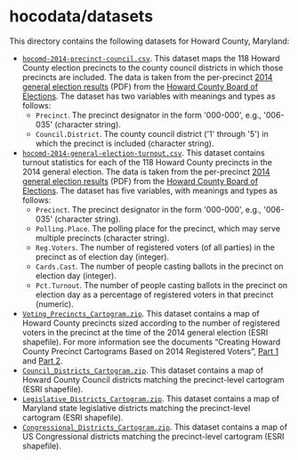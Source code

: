 # hocodata/datasets

This directory contains the following datasets for Howard County,
Maryland:

* [`hocomd-2014-precinct-council.csv`][]. This dataset maps the 118
  Howard County election precincts to the county council districts in
  which those precincts are included. The data is taken from the
  per-precinct [2014 general election results][] (PDF) from the
  [Howard County Board of Elections][]. The dataset has two variables
  with meanings and types as follows:
  - `Precinct`. The precinct designator in the form '000-000', e.g.,
     '006-035' (character string).
  - `Council.District`. The county council district ('1' through '5')
     in which the precinct is included (character string).
* [`hocomd-2014-general-election-turnout.csv`][]. This dataset
  contains turnout statistics for each of the 118 Howard County
  precincts in the 2014 general election. The data is taken from the
  per-precinct [2014 general election results][] (PDF) from the
  [Howard County Board of Elections][]. The dataset has five
  variables, with meanings and types as follows:
  - `Precinct`. The precinct designator in the form '000-000', e.g.,
    '006-035' (character string).
  - `Polling.Place`. The polling place for the precinct, which may
     serve multiple precincts (character string).
  - `Reg.Voters`. The number of registered voters (of all parties) in
    the precinct as of election day (integer).
  - `Cards.Cast`. The number of people casting ballots in the precinct
    on election day (integer).
  - `Pct.Turnout`. The number of people casting ballots in the
    precinct on election day as a percentage of registered voters in
    that precinct (numeric).
* [`Voting_Precincts_Cartogram.zip`][]. This dataset contains a map of
  Howard County precincts sized according to the number of registered
  voters in the precinct at the time of the 2014 general election
  (ESRI shapefile). For more information see the documents “Creating
  Howard County Precinct Cartograms Based on 2014 Registered Voters”,
  [Part 1][cg1] and [Part 2][cg2].
* [`Council_Districts_Cartogram.zip`][]. This dataset contains a map
  of Howard County Council districts matching the precinct-level
  cartogram (ESRI shapefile).
* [`Legislative_Districts_Cartogram.zip`][]. This dataset contains a
  map of Maryland state legislative districts matching the
  precinct-level cartogram (ESRI shapefile).
* [`Congressional_Districts_Cartogram.zip`][]. This dataset contains a
  map of US Congressional districts matching the precinct-level
  cartogram (ESRI shapefile).

[`hocomd-2014-precinct-council.csv`]: https://raw.githubusercontent.com/frankhecker/hocodata/master/datasets/hocomd-2014-precinct-council.csv
[`hocomd-2014-general-election-turnout.csv`]: https://raw.githubusercontent.com/frankhecker/hocodata/master/datasets/hocomd-2014-general-election-turnout-by-precinct.csv
[2014 general election results]: http://www.howardcountymd.gov/WorkArea/linkit.aspx?LinkIdentifier=id&ItemID=6442477038&libID=6442477030
[Howard County Board of Elections]: http://www.howardcountymd.gov/Departments.aspx?id=4294968268
[`Voting_Precincts_Cartogram.zip`]: https://raw.githubusercontent.com/frankhecker/hocodata/master/datasets/Voting_Precincts_Cartogram.zip
[cg1]: http://rpubs.com/frankhecker/63528
[cg2]: http://rpubs.com/frankhecker/63529
[`Council_Districts_Cartogram.zip`]: https://raw.githubusercontent.com/frankhecker/hocodata/master/datasets/Council_Districts_Cartogram.zip
[`Legislative_Districts_Cartogram.zip`]: https://raw.githubusercontent.com/frankhecker/hocodata/master/datasets/Legislative_Districts_Cartogram.zip
[`Congressional_Districts_Cartogram.zip`]: https://raw.githubusercontent.com/frankhecker/hocodata/master/datasets/Congressional_Districts_Cartogram.zip
